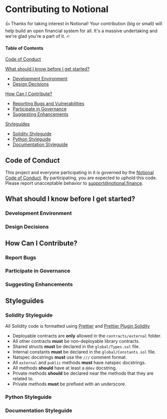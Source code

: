 # Contributing to Notional

:+1: Thanks for taking interest in Notional! Your contribution (big or small) will help build an open financial system for all. It's a massive undertaking and we're glad you're a part of it. :fire:

#### Table of Contents

[Code of Conduct](#code-of-conduct)

[What should I know before I get started?](#what-should-i-know-before-i-get-started)

- [Development Environment](#development-environment)
- [Design Decisions](#design-decisions)

[How Can I Contribute?](#how-can-i-contribute)

- [Reporting Bugs and Vulnerabilities](#reporting-bugs)
- [Participate in Governance](#participate-in-governance)
- [Suggesting Enhancements](#suggesting-enhancements)

[Styleguides](#styleguides)

- [Solidity Styleguide](#solidity-styleguide)
- [Python Styleguide](#python-styleguide)
- [Documentation Styleguide](#documentation-styleguide)

## Code of Conduct

This project and everyone participating in it is governed by the [Notional Code of Conduct](CODE_OF_CONDUCT.md). By participating, you are expected to uphold this code. Please report unacceptable behavior to [support@notional.finance](mailto:support@notional.finance).

## What should I know before I get started?

### Development Environment

### Design Decisions

## How Can I Contribute?

### Report Bugs

### Participate in Governance

### Suggesting Enhancements

## Styleguides

### Solidity Styleguide

All Solidity code is formatted using [Prettier](https://prettier.io/) and [Prettier Plugin Solidity](https://github.com/prettier-solidity/prettier-plugin-solidity)

- Deployable contracts are **only** allowed in the `contracts/external` folder.
- All other contracts **must** be non-deployable library contracts.
- Shared structs **must** be declared in the `global/Types.sol` file.
- Internal constants **must** be declared in the `global/Constants.sol` file.
- Natspec docstrings **must** use the `///` comment format.
- All `external` and `public` methods **must** have natspec docstrings.
- All methods **should** have at least a `@dev` docstring.
- Private methods **should** be declared near the methods that they are related to.
- Private methods **must** be prefixed with an underscore.

### Python Styleguide

### Documentation Styleguide
